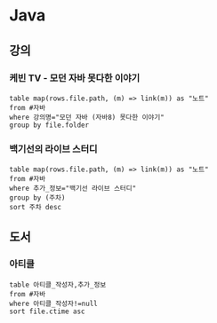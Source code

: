 # Java
## 강의
### 케빈 TV - 모던 자바 못다한 이야기
```dataview
table map(rows.file.path, (m) => link(m)) as "노트"
from #자바
where 강의명="모던 자바 (자바8) 못다한 이야기"
group by file.folder
```
### 백기선의 라이브 스터디
```dataview
table map(rows.file.path, (m) => link(m)) as "노트"
from #자바 
where 추가_정보="백기선 라이브 스터디"
group by (주차)
sort 주차 desc
```
## 도서
### 


### 아티클
```dataview
table 아티클_작성자,추가_정보
from #자바
where 아티클_작성자!=null
sort file.ctime asc
```
